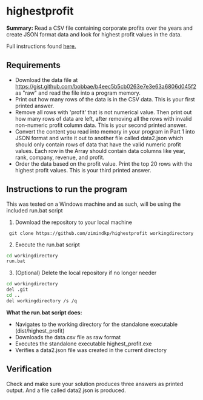  # highestprofit

**Summary:** Read a CSV file containing corporate profits over the years and create JSON format data and look for highest profit values in the data.

Full instructions found [here.](https://github.com/bobbae/gcp/tree/main/challenges/highest-profit) 

## Requirements

 - Download the data file at https://gist.github.com/bobbae/b4eec5b5cb0263e7e3e63a6806d045f2 as "raw" and read the file into a program memory.
 - Print out how many rows of the data is in the CSV data. This is your first printed answer.
 - Remove all rows with 'profit' that is not numerical value. Then print out how many rows of data are left, after removing all the rows with invalid non-numeric profit column data. This is your second printed answer.
 - Convert the content you read into memory in your program in Part 1 into JSON format and write it out to another file called data2.json which should only contain rows of data that have the valid numeric profit values. Each row in the Array should contain data columns like year, rank, company, revenue, and profit.
 - Order the data based on the profit value. Print the top 20 rows with the highest profit values. This is your third printed answer.

## Instructions to run the program
This was tested on a Windows machine and as such, will be using the included run.bat script


1. Download the repository to your local machine

  ` git clone https://github.com/zimindkp/highestprofit workingdirectory`
  
2. Execute the run.bat script 

```bash
cd workingdirectory
run.bat
```

3. (Optional) Delete the local repository if no longer needer

```bash
cd workingdirectory
del .git
cd ..
del workingdirectory /s /q
```

**What the run.bat script does:**
- Navigates to the working directory for the standalone executable (dist/highest_profit)
- Downloads the data.csv file as raw format
- Executes the standalone executable highest_profit.exe
- Verifies a data2.json file was created in the current directory

## Verification
Check and make sure your solution produces three answers as printed output. And a file called data2.json is produced.
